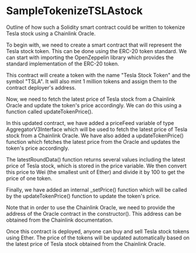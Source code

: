 # SampleTokenizeTSLAstock
Outline of how such a Solidity smart contract could be written to tokenize Tesla stock using a Chainlink Oracle.

To begin with, we need to create a smart contract that will represent the Tesla stock token. This can be done using the ERC-20 token standard. We can start with importing the OpenZeppelin library which provides the standard implementation of the ERC-20 token.

This contract will create a token with the name "Tesla Stock Token" and the symbol "TSLA". It will also mint 1 million tokens and assign them to the contract deployer's address.

Now, we need to fetch the latest price of Tesla stock from a Chainlink Oracle and update the token's price accordingly. We can do this using a function called updateTokenPrice().

In this updated contract, we have added a priceFeed variable of type AggregatorV3Interface which will be used to fetch the latest price of Tesla stock from a Chainlink Oracle. We have also added a updateTokenPrice() function which fetches the latest price from the Oracle and updates the token's price accordingly.

The latestRoundData() function returns several values including the latest price of Tesla stock, which is stored in the price variable. We then convert this price to Wei (the smallest unit of Ether) and divide it by 100 to get the price of one token.

Finally, we have added an internal _setPrice() function which will be called by the updateTokenPrice() function to update the token's price.

Note that in order to use the Chainlink Oracle, we need to provide the address of the Oracle contract in the constructor(). This address can be obtained from the Chainlink documentation.

Once this contract is deployed, anyone can buy and sell Tesla stock tokens using Ether. The price of the tokens will be updated automatically based on the latest price of Tesla stock obtained from the Chainlink Oracle.

